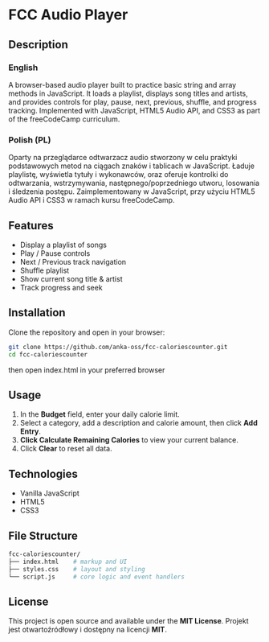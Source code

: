 
# FCC Audio Player

## Description

### English
A browser-based audio player built to practice basic string and array methods in JavaScript. It loads a playlist, displays song titles and artists, and provides controls for play, pause, next, previous, shuffle, and progress tracking. Implemented with JavaScript, HTML5 Audio API, and CSS3 as part of the freeCodeCamp curriculum.

### Polish (PL)
Oparty na przeglądarce odtwarzacz audio stworzony w celu praktyki podstawowych metod na ciągach znaków i tablicach w JavaScript. Ładuje playlistę, wyświetla tytuły i wykonawców, oraz oferuje kontrolki do odtwarzania, wstrzymywania, następnego/poprzedniego utworu, losowania i śledzenia postępu. Zaimplementowany w JavaScript, przy użyciu HTML5 Audio API i CSS3 w ramach kursu freeCodeCamp.

## Features
- Display a playlist of songs  
- Play / Pause controls  
- Next / Previous track navigation  
- Shuffle playlist  
- Show current song title & artist  
- Track progress and seek  

## Installation

Clone the repository and open in your browser:

```bash
git clone https://github.com/anka-oss/fcc-caloriescounter.git
cd fcc-caloriescounter
```
then open index.html in your preferred browser

## Usage
1. In the **Budget** field, enter your daily calorie limit.
2. Select a category, add a description and calorie amount, then click **Add Entry**.
3. **Click Calculate Remaining Calories** to view your current balance.
4. Click **Clear** to reset all data.

## Technologies
- Vanilla JavaScript
- HTML5
- CSS3

## File Structure
```bash
fcc-caloriescounter/
├── index.html    # markup and UI
├── styles.css    # layout and styling
└── script.js     # core logic and event handlers
```

## License
This project is open source and available under the **MIT License**.
Projekt jest otwartoźródłowy i dostępny na licencji **MIT**.
